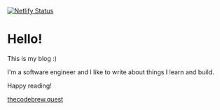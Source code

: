 [![Netlify Status](https://api.netlify.com/api/v1/badges/033ce9ed-1923-4435-aa45-c7b63becad2d/deploy-status)](https://app.netlify.com/sites/thecodebrew/deploys)
# Hello!

This is my blog :)

I'm a software engineer and I like to write about things I learn and build.

Happy reading!

[thecodebrew.quest](https://thecodebrew.quest)